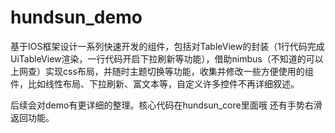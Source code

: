 hundsun_demo
============

基于IOS框架设计一系列快速开发的组件，包括对TableView的封装（1行代码完成UiTableView渲染，一行代码开启下拉刷新等功能），借助nimbus（不知道的可以上网查）实现css布局，并随时主题切换等功能，收集并修改一些方便使用的组件，比如线性布局、下拉刷新、富文本等，自定义许多控件不再详细叙述。


后续会对demo有更详细的整理。核心代码在hundsun_core里面哦
还有手势右滑返回功能。
